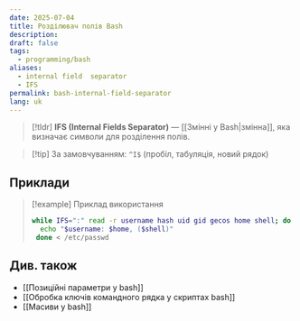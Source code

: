 ```yaml
---
date: 2025-07-04
title: Розділювач полів Bash
description: 
draft: false
tags:
  - programming/bash
aliases:
  - internal field  separator
  - IFS
permalink: bash-internal-field-separator
lang: uk
---
```


> [!tldr]
> **IFS (Internal Fields Separator)** — [[Змінні у Bash|змінна]], яка визначає символи для розділення полів.

> [!tip] За замовчуванням: `^I$` (пробіл, табуляція, новий рядок)

## Приклади


> [!example] Приклад використання
> ```bash
> while IFS=":" read -r username hash uid gid gecos home shell; do
>   echo "$username: $home, ($shell)"
>  done < /etc/passwd
> ```

## Див. також


- [[Позиційні параметри у bash]]
- [[Обробка ключів командного рядка у скриптах bash]]
- [[Масиви у bash]]
